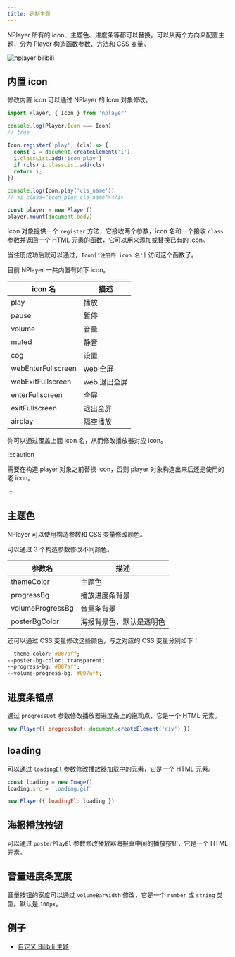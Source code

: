 ```yaml
---
title: 定制主题
---
```


NPlayer 所有的 icon、主题色、进度条等都可以替换。可以从两个方向来配置主题，分为 Player 构造函数参数、方法和 CSS 变量。

![nplayer bilibili](/img/custom.jpg)

## 内置 icon

修改内置 icon 可以通过 NPlayer 的 Icon 对象修改。

```js
import Player, { Icon } from 'nplayer'

console.log(Player.Icon === Icon)
// true

Icon.register('play', (cls) => {
  const i = document.createElement('i')
  i.classList.add('icon_play')
  if (cls) i.classList.add(cls)
  return i;
})

console.log(Icon.play('cls_name'))
// <i class="icon_play cls_name"></i>

const player = new Player()
player.mount(document.body)
```

Icon 对象提供一个 `register` 方法，它接收两个参数，icon 名和一个接收 `class` 参数并返回一个 HTML 元素的函数，它可以用来添加或替换已有的 icon。

当注册成功后就可以通过，`Icon['注册的 icon 名']` 访问这个函数了。

目前 NPlayer 一共内置有如下 icon。

| icon 名 | 描述 |
| --- | --- |
| play | 播放 |
| pause | 暂停 |
| volume | 音量 |
| muted | 静音 |
| cog | 设置 |
| webEnterFullscreen | web 全屏 |
| webExitFullscreen | web 退出全屏 |
| enterFullscreen | 全屏 |
| exitFullscreen | 退出全屏 |
| airplay | 隔空播放 |

你可以通过覆盖上面 icon 名，从而修改播放器对应 icon。

:::caution

需要在构造 player 对象之前替换 icon，否则 player 对象构造出来后还是使用的老 icon。

:::

## 主题色

NPlayer 可以使用构造参数和 CSS 变量修改颜色。

可以通过 3 个构造参数修改不同颜色。

| 参数名 | 描述 |
| --- | --- |
| themeColor | 主题色 |
| progressBg | 播放进度条背景 |
| volumeProgressBg | 音量条背景 |
| posterBgColor | 海报背景色，默认是透明色 |

还可以通过 CSS 变量修改这些颜色，与之对应的 CSS 变量分别如下：

```css
--theme-color: #007aff;
--poster-bg-color: transparent;
--progress-bg: #007aff;
--volume-progress-bg: #007aff;
```

## 进度条锚点

通过 `progressDot` 参数修改播放器进度条上的拖动点，它是一个 HTML 元素。

```js
new Player({ progressDot: document.createElement('div') })
```

## loading

可以通过 `loadingEl` 参数修改播放器加载中的元素，它是一个 HTML 元素。

```js
const loading = new Image()
loading.src = 'loading.gif'

new Player({ loadingEl: loading })
```

## 海报播放按钮

可以通过 `posterPlayEl` 参数修改播放器海报真中间的播放按钮，它是一个 HTML 元素。

## 音量进度条宽度

音量按钮的宽度可以通过 `volumeBarWidth` 修改，它是一个 `number` 或 `string` 类型。默认是 `100px`。

## 例子

- [自定义 Bilibili 主题](examples/bilibili-theme.md)
